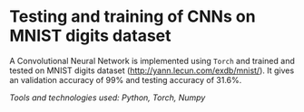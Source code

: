 # Testing and training of CNNs on MNIST digits dataset
A Convolutional Neural Network is implemented using `Torch` and trained and tested on MNIST digits dataset (http://yann.lecun.com/exdb/mnist/). It gives an validation accuracy of 99% and testing accuracy of 31.6%.

*Tools and technologies used: Python, Torch, Numpy*
